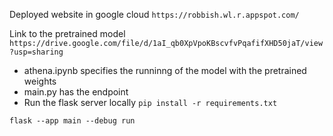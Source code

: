 Deployed website in google cloud 
`https://robbish.wl.r.appspot.com/`

Link to the pretrained model
`https://drive.google.com/file/d/1aI_qb0XpVpoKBscvfvPqafifXHD50jaT/view?usp=sharing`

- athena.ipynb specifies the runninng of the model with the pretrained weights
- main.py has the endpoint
- Run the flask server locally 
`pip install -r requirements.txt`

`flask --app main --debug run`